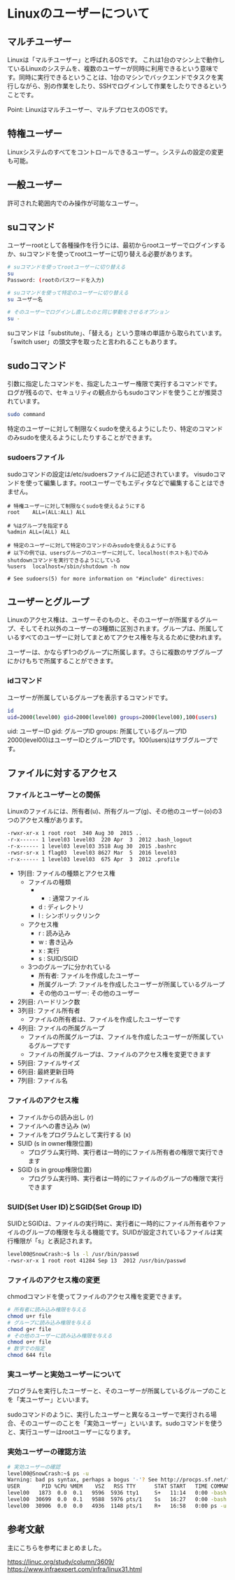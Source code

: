 # Linuxのユーザーについて

## マルチユーザー

Linuxは「マルチユーザー」と呼ばれるOSです。
これは1台のマシン上で動作しているLinuxのシステムを、複数のユーザーが同時に利用できるという意味です。同時に実行できるということは、1台のマシンでバックエンドでタスクを実行しながら、別の作業をしたり、SSHでログインして作業をしたりできるということです。

Point: Linuxはマルチユーザー、マルチプロセスのOSです。

## 特権ユーザー

Linuxシステムのすべてをコントロールできるユーザー。システムの設定の変更も可能。

## 一般ユーザー

許可された範囲内でのみ操作が可能なユーザー。

## suコマンド

ユーザーrootとして各種操作を行うには、最初からrootユーザーでログインするか、suコマンドを使ってrootユーザーに切り替える必要があります。

```sh
# suコマンドを使ってrootユーザーに切り替える
su
Password: (rootのパスワードを入力)

# suコマンドを使って特定のユーザーに切り替える
su ユーザー名

# そのユーザーでログインし直したのと同じ挙動をさせるオプション
su -
```

suコマンドは「substitute」、「替える」という意味の単語から取られています。「switch user」の頭文字を取ったと言われることもあります。

## sudoコマンド

引数に指定したコマンドを、指定したユーザー権限で実行するコマンドです。
ログが残るので、セキュリティの観点からもsudoコマンドを使うことが推奨されています。

```sh
sudo command
```

特定のユーザーに対して制限なくsudoを使えるようにしたり、特定のコマンドのみsudoを使えるようにしたりすることができます。

### sudoersファイル

sudoコマンドの設定は/etc/sudoersファイルに記述されています。
visudoコマンドを使って編集します。rootユーザーでもエディタなどで編集することはできません。


```/etc/sudoers
# 特権ユーザーに対して制限なくsudoを使えるようにする
root    ALL=(ALL:ALL) ALL

# %はグループを指定する
%admin ALL=(ALL) ALL

# 特定のユーザーに対して特定のコマンドのみsudoを使えるようにする
# 以下の例では、usersグループのユーザーに対して、localhost(ホスト名)でのみshutdownコマンドを実行できるようにしている
%users  localhost=/sbin/shutdown -h now

# See sudoers(5) for more information on "#include" directives:
```

## ユーザーとグループ

Linuxのアクセス権は、ユーザーそのものと、そのユーザーが所属するグループ、そしてそれ以外のユーザーの3種類に区別されます。グループは、所属しているすべてのユーザーに対してまとめてアクセス権を与えるために使われます。

ユーザーは、かならず1つのグループに所属します。さらに複数のサブグループにかけもちで所属することができます。


### idコマンド

ユーザーが所属しているグループを表示するコマンドです。

```sh
id
uid=2000(level00) gid=2000(level00) groups=2000(level00),100(users)
```

uid: ユーザーID
gid: グループID
groups: 所属しているグループID
2000(level00)はユーザーIDとグループIDです。100(users)はサブグループです。

## ファイルに対するアクセス

### ファイルとユーザーとの関係

Linuxのファイルには、所有者(u)、所有グループ(g)、その他のユーザー(o)の3つのアクセス権があります。

```sh
-rwxr-xr-x 1 root root  340 Aug 30  2015 ..
-r-x------ 1 level03 level03  220 Apr  3  2012 .bash_logout
-r-x------ 1 level03 level03 3518 Aug 30  2015 .bashrc
-rwsr-sr-x 1 flag03  level03 8627 Mar  5  2016 level03
-r-x------ 1 level03 level03  675 Apr  3  2012 .profile
```

- 1列目: ファイルの種類とアクセス権
  - ファイルの種類
    - - : 通常ファイル
    - d : ディレクトリ
    - l : シンボリックリンク
  - アクセス権
    - r : 読み込み
    - w : 書き込み
    - x : 実行
    - s : SUID/SGID
  - 3つのグループに分かれている
    - 所有者: ファイルを作成したユーザー
    - 所属グループ: ファイルを作成したユーザーが所属しているグループ
    - その他のユーザー: その他のユーザー
- 2列目: ハードリンク数
- 3列目: ファイル所有者
  - ファイルの所有者は、ファイルを作成したユーザーです
- 4列目: ファイルの所属グループ
  - ファイルの所属グループは、ファイルを作成したユーザーが所属しているグループです
  - ファイルの所属グループは、ファイルのアクセス権を変更できます
- 5列目: ファイルサイズ
- 6列目: 最終更新日時
- 7列目: ファイル名

### ファイルのアクセス権

- ファイルからの読み出し (r)
- ファイルへの書き込み (w)
- ファイルをプログラムとして実行する (x)
- SUID (s in owner権限位置)
  - プログラム実行時、実行者は一時的にファイル所有者の権限で実行できます
- SGID (s in group権限位置)
  - プログラム実行時、実行者は一時的にファイルのグループの権限で実行できます


### SUID(Set User ID)とSGID(Set Group ID)

SUIDとSGIDは、ファイルの実行時に、実行者に一時的にファイル所有者やファイルのグループの権限を与える機能です。SUIDが設定されているファイルは実行権限が「s」と表記されます。

```sh
level00@SnowCrash:~$ ls -l /usr/bin/passwd
-rwsr-xr-x 1 root root 41284 Sep 13  2012 /usr/bin/passwd
```

### ファイルのアクセス権の変更

chmodコマンドを使ってファイルのアクセス権を変更できます。

```sh
# 所有者に読み込み権限を与える
chmod u+r file
# グループに読み込み権限を与える
chmod g+r file
# その他のユーザーに読み込み権限を与える
chmod o+r file
# 数字での指定
chmod 644 file
```

### 実ユーザーと実効ユーザーについて

プログラムを実行したユーザーと、そのユーザーが所属しているグループのことを「実ユーザー」といいます。

sudoコマンドのように、実行したユーザーと異なるユーザーで実行される場合、そのユーザーのことを「実効ユーザー」といいます。sudoコマンドを使うと、実行ユーザーはrootユーザーになります。

### 実効ユーザーの確認方法

```sh
# 実効ユーザーの確認
level00@SnowCrash:~$ ps -u
Warning: bad ps syntax, perhaps a bogus '-'? See http://procps.sf.net/faq.html
USER       PID %CPU %MEM    VSZ   RSS TTY      STAT START   TIME COMMAND
level00   1873  0.0  0.1   9596  5936 tty1     S+   11:14   0:00 -bash
level00  30699  0.0  0.1   9588  5976 pts/1    Ss   16:27   0:00 -bash
level00  30906  0.0  0.0   4936  1148 pts/1    R+   16:58   0:00 ps -u
```

## 参考文献

主にこちらを参考にまとめました。

https://linuc.org/study/column/3609/
https://www.infraexpert.com/infra/linux31.html
